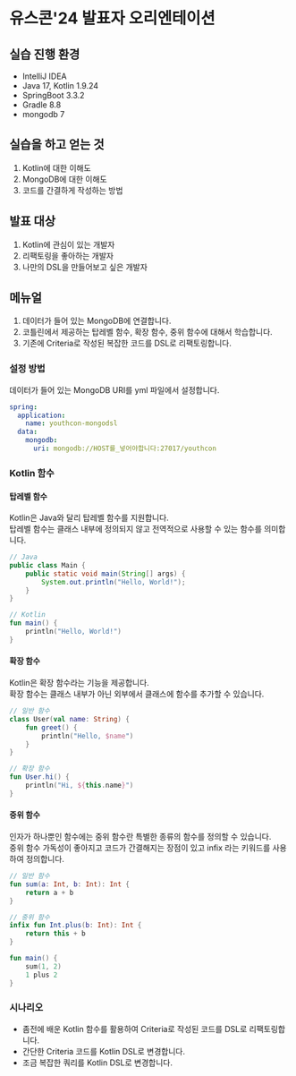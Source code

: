 # 유스콘'24 발표자 오리엔테이션

## 실습 진행 환경

- IntelliJ IDEA
- Java 17, Kotlin 1.9.24
- SpringBoot 3.3.2
- Gradle 8.8
- mongodb 7

## 실습을 하고 얻는 것

1. Kotlin에 대한 이해도
2. MongoDB에 대한 이해도
3. 코드를 간결하게 작성하는 방법

## 발표 대상

1. Kotlin에 관심이 있는 개발자
2. 리팩토링을 좋아하는 개발자
3. 나만의 DSL을 만들어보고 싶은 개발자

## 메뉴얼

1. 데이터가 들어 있는 MongoDB에 연결합니다.
2. 코틀린에서 제공하는 탑레벨 함수, 확장 함수, 중위 함수에 대해서 학습합니다.
3. 기존에 Criteria로 작성된 복잡한 코드를 DSL로 리팩토링합니다.

### 설정 방법

데이터가 들어 있는 MongoDB URI를 yml 파일에서 설정합니다.

```yaml
spring:
  application:
    name: youthcon-mongodsl
  data:
    mongodb:
      uri: mongodb://HOST를_넣어야합니다:27017/youthcon
```

### Kotlin 함수

#### 탑레벨 함수

Kotlin은 Java와 달리 탑레벨 함수를 지원합니다.  
탑레벨 함수는 클래스 내부에 정의되지 않고 전역적으로 사용할 수 있는 함수를 의미합니다.

```java
// Java
public class Main {
    public static void main(String[] args) {
        System.out.println("Hello, World!");
    }
}
```
```kotlin
// Kotlin
fun main() {
    println("Hello, World!")
}
```

#### 확장 함수

Kotlin은 확장 함수라는 기능을 제공합니다.  
확장 함수는 클래스 내부가 아닌 외부에서 클래스에 함수를 추가할 수 있습니다.

```kotlin
// 일반 함수
class User(val name: String) {
    fun greet() {
        println("Hello, $name")
    }
}

// 확장 함수
fun User.hi() {
    println("Hi, ${this.name}")
}
```

#### 중위 함수

인자가 하나뿐인 함수에는 중위 함수란 특별한 종류의 함수를 정의할 수 있습니다.  
중위 함수 가독성이 좋아지고 코드가 간결해지는 장점이 있고 infix 라는 키워드를 사용하여 정의합니다.  

```kotlin
// 일반 함수
fun sum(a: Int, b: Int): Int {
    return a + b
}

// 중위 함수
infix fun Int.plus(b: Int): Int {
    return this + b
}

fun main() {
    sum(1, 2)
    1 plus 2
}
```

### 시나리오

- 좀전에 배운 Kotlin 함수를 활용하여 Criteria로 작성된 코드를 DSL로 리팩토링합니다.
- 간단한 Criteria 코드를 Kotlin DSL로 변경합니다.
- 조금 복잡한 쿼리를 Kotlin DSL로 변경합니다.